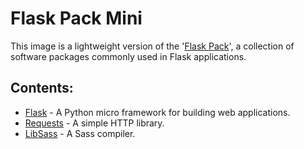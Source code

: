 # Flask Pack Mini

This image is a lightweight version of the '[Flask Pack](https://github.com/jgphilpott/docker-images/tree/master/flask-pack)', a collection of software packages commonly used in Flask applications.

## Contents:
 - [Flask](https://github.com/pallets/flask) - A Python micro framework for building web applications.
 - [Requests](https://github.com/psf/requests) - A simple HTTP library.
 - [LibSass](https://github.com/sass/libsass) - A Sass compiler.
